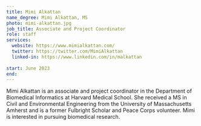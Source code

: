 ```yaml
---
title: Mimi Alkattan
name_degree: Mimi Alkattan, MS
photo: mimi-alkattan.jpg
job_title: Associate and Project Coordinator 
role: staff
services:
  website: https://www.mimialkattan.com/
  twitter: https://twitter.com/MimiAlkattan
  linked-in: https://www.linkedin.com/in/malkattan
  
start: June 2023
end:
---
```

Mimi Alkattan is an associate and project coordinator in the Department of Biomedical Informatics at Harvard Medical School. 
She received a MS in Civil and Environmental Engineering from the University of Massachusetts Amherst and is a former Fulbright Scholar and Peace Corps volunteer.
Mimi is interested in pursuing biomedical research.
